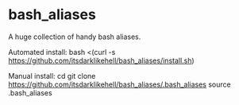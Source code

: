 # bash_aliases
A huge collection of handy bash aliases.

Automated install:
bash <(curl -s https://github.com/itsdarklikehell/bash_aliases/install.sh)

Manual install:
cd
git clone https://github.com/itsdarklikehell/bash_aliases/.bash_aliases
source .bash_aliases
